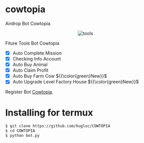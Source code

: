 # cowtopia
Airdrop Bot Cowtopia

<center><img src="x.png" alt="tools"></center>

Fiture Tools Bot Cowtopia
- [x] Auto Complete Mission
- [x] Checking Info Account
- [x] Auto Buy Animal
- [x] Auto Claim Profit
- [x] Auto Buy Farm Cow ${{\color{green}New}}$
- [x] Auto Upgrade Level Factory House ${{\color{green}New}}$

Register Bot [Cowtopia](https://t.me/cowtopiabot/app?startapp=1412343777).<br>


# Installing for termux
```bash
$ git clone https://github.com/hugluc/COWTOPIA
$ cd COWTOPIA
$ python bot.py
```

